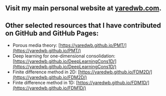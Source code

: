 ## Visit my main personal website at [yaredwb.com](https://yaredwb.com/).

## Other selected resources that I have contributed on GitHub and GitHub Pages:

- Porous media theory: [https://yaredwb.github.io/PMT/](https://yaredwb.github.io/PMT/)
- Deep learning for one-dimensional consolidation: [https://yaredwb.github.io/DeepLearningCons1D/](https://yaredwb.github.io/DeepLearningCons1D/)
- Finite difference method in 2D: [https://yaredwb.github.io/FDM2D/](https://yaredwb.github.io/FDM2D/) 
- Finte difference method in 1D: [https://yaredwb.github.io/FDM1D/](https://yaredwb.github.io/FDM1D/)
